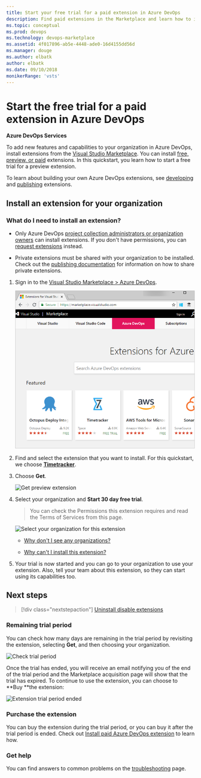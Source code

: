 ```yaml
---
title: Start your free trial for a paid extension in Azure DevOps
description: Find paid extensions in the Marketplace and learn how to install them and start your free trial period. 
ms.topic: conceptual
ms.prod: devops
ms.technology: devops-marketplace
ms.assetid: 4f017896-ab5e-4448-ade0-16d4155dd56d 
ms.manager: douge
ms.author: elbatk
author: elbatk
ms.date: 09/10/2018
monikerRange: 'vsts'
---
```




# Start the free trial for a paid extension in Azure DevOps 

**Azure DevOps Services**

To add new features and capabilities to your organization in Azure DevOps, install extensions from the [Visual Studio Marketplace](https://marketplace.visualstudio.com/azuredevops). You can install [free, preview, or paid](./faq-extensions.md#difference) extensions. In this quickstart, you learn how to start a free trial for a preview extension.

To learn about building your own Azure DevOps extensions, see [developing](http://aka.ms/vsoextensions) and [publishing](http://aka.ms/vsmarketplace-publish) extensions.

<a name="install-extension"></a>

## Install an extension for your organization

### What do I need to install an extension?

* Only Azure DevOps [project collection administrators or organization owners](faq-extensions.md#find-owner) can install extensions. If you don't have permissions, you can [request extensions](request-vsts-extension.md) instead.

* Private extensions must be shared with your organization to be installed. Check out the [publishing documentation](../extend/publish/overview.md#upload) for information on how to share private extensions.

1. Sign in to the [Visual Studio Marketplace > Azure DevOps](https://marketplace.visualstudio.com/azuredevops).

    ![Visual Studio Marketplace > Azure DevOps](../organizations/billing/_img/_shared/extensions-marketplace.png)

2.	Find and select the extension that you want to install. For this quickstart, we choose [**Timetracker**](https://marketplace.visualstudio.com/items?itemName=Berichthaus.TfsTimetracker).

3.	Choose **Get**.

	![Get preview extension](_img/get-vsts-extensions/get-preview-extension.png)

1.  Select your organization and **Start 30 day free trial**.

    > You can check the Permissions this extension requires and read the Terms of Services from this page.

	![Select your organization for this extension](_img/get-vsts-extensions/click-start-trial.png)

	*	[Why don't I see any organizations?](./faq-extensions.md#no-organizations) 

	*	[Why can't I install this extension?](./faq-extensions.md#no-permissions) 

2. Your trial is now started and you can go to your organization to use your extension. Also, tell your team about this extension, so they can start using its capabilities too.

## Next steps

> [!div class="nextstepaction"]
   > [Uninstall disable extensions](uninstall-disable-extensions.md)

### Remaining trial period

You can check how many days are remaining in the trial period by revisiting the extension, selecting **Get**, and then choosing your organization.

![Check trial period](_img/get-vsts-extensions/check-trial-period.png)

Once the trial has ended, you will receive an email notifying you of the end of the trial period and the Marketplace acquisition page will show that the trial has expired. To continue to use the extension, you can choose to **Buy **the extension:

![Extension trial period ended](_img/get-vsts-extensions/trial-expired.png)

### Purchase the extension
You can buy the extension during the trial period, or you can buy it after the trial period is ended. Check out [Install paid Azure DevOps extension](./install-paid-extension.md) to learn how.

### Get help
You can find answers to common problems on the [troubleshooting](faq-extensions.md) page.
